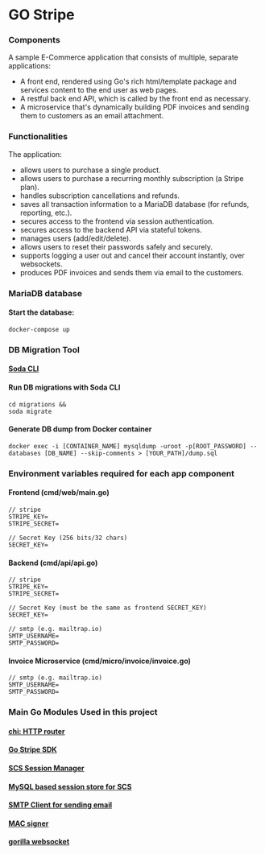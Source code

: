 # GO Stripe

### Components

A sample E-Commerce application that consists of multiple, separate applications: 
- A front end, rendered using Go's rich html/template package and services content to the end user as web pages.
- A restful back end API, which is called by the front end as necessary.
- A microservice that's dynamically building PDF invoices and sending them to customers as an email attachment.


### Functionalities

The application:
- allows users to purchase a single product.
- allows users to purchase a recurring monthly subscription (a Stripe plan).
- handles subscription cancellations and refunds.
- saves all transaction information to a MariaDB database (for refunds, reporting, etc.).
- secures access to the frontend via session authentication.
- secures access to the backend API via stateful tokens.
- manages users (add/edit/delete).
- allows users to reset their passwords safely and securely.
- supports logging a user out and cancel their account instantly, over websockets.
- produces PDF invoices and sends them via email to the customers.

### MariaDB database

#### Start the database:
```
docker-compose up
```

### DB Migration Tool

#### [Soda CLI](https://gobuffalo.io/en/docs/db/toolbox/)

#### Run DB migrations with Soda CLI
```
cd migrations &&
soda migrate
```

#### Generate DB dump from Docker container
```
docker exec -i [CONTAINER_NAME] mysqldump -uroot -p[ROOT_PASSWORD] --databases [DB_NAME] --skip-comments > [YOUR_PATH]/dump.sql
```

### Environment variables required for each app component

#### Frontend (cmd/web/main.go)
```
// stripe
STRIPE_KEY=
STRIPE_SECRET=

// Secret Key (256 bits/32 chars)
SECRET_KEY=
```

#### Backend (cmd/api/api.go)
```
// stripe
STRIPE_KEY=
STRIPE_SECRET=

// Secret Key (must be the same as frontend SECRET_KEY)
SECRET_KEY=

// smtp (e.g. mailtrap.io)
SMTP_USERNAME=
SMTP_PASSWORD=
```
#### Invoice Microservice (cmd/micro/invoice/invoice.go)
```
// smtp (e.g. mailtrap.io)
SMTP_USERNAME=
SMTP_PASSWORD=
```

### Main Go Modules Used in this project

#### [chi: HTTP router](https://github.com/go-chi/chi)
#### [Go Stripe SDK](https://github.com/stripe/stripe-go)
#### [SCS Session Manager](https://github.com/alexedwards/scs)
#### [MySQL based session store for SCS](https://github.com/alexedwards/scs/tree/master/mysqlstore)
#### [SMTP Client for sending email](https://github.com/xhit/go-simple-mail)
#### [MAC signer](https://github.com/bwmarrin/go-alone)
#### [gorilla websocket](https://github.com/gorilla/websocket)
